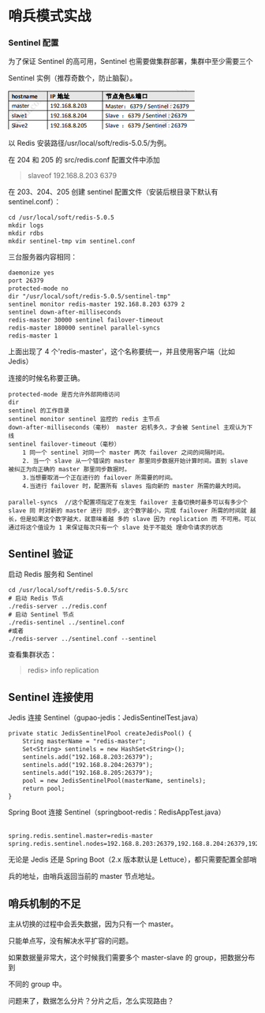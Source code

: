 # 哨兵模式实战

### **Sentinel 配置** 

为了保证 Sentinel 的高可用，Sentinel 也需要做集群部署，集群中至少需要三个 

Sentinel 实例（推荐奇数个，防止脑裂）。

![image-20200807172826034](../../../assets/image-20200807172826034.png)

以 Redis 安装路径/usr/local/soft/redis-5.0.5/为例。

在 204 和 205 的 src/redis.conf 配置文件中添加

> slaveof 192.168.8.203 6379

在 203、204、205 创建 sentinel 配置文件（安装后根目录下默认有 sentinel.conf）：

```
cd /usr/local/soft/redis-5.0.5 
mkdir logs 
mkdir rdbs 
mkdir sentinel-tmp vim sentinel.conf
```

三台服务器内容相同：

```
daemonize yes 
port 26379 
protected-mode no 
dir "/usr/local/soft/redis-5.0.5/sentinel-tmp"
sentinel monitor redis-master 192.168.8.203 6379 2
sentinel down-after-milliseconds 
redis-master 30000 sentinel failover-timeout 
redis-master 180000 sentinel parallel-syncs 
redis-master 1
```

上面出现了 4 个'redis-master'，这个名称要统一，并且使用客户端（比如 Jedis） 

连接的时候名称要正确。

```
protected-mode 是否允许外部网络访问 
dir 
sentinel 的工作目录 
sentinel monitor sentinel 监控的 redis 主节点 
down-after-milliseconds（毫秒） master 宕机多久，才会被 Sentinel 主观认为下线 
sentinel failover-timeout（毫秒） 
    1 同一个 sentinel 对同一个 master 两次 failover 之间的间隔时间。
    2. 当一个 slave 从一个错误的 master 那里同步数据开始计算时间。直到 slave 被纠正为向正确的 master 那里同步数据时。 
    3.当想要取消一个正在进行的 failover 所需要的时间。 
    4.当进行 failover 时，配置所有 slaves 指向新的 master 所需的最大时间。 

parallel-syncs  //这个配置项指定了在发生 failover 主备切换时最多可以有多少个 slave 同 时对新的 master 进行 同步，这个数字越小，完成 failover 所需的时间就 越长，但是如果这个数字越大，就意味着越 多的 slave 因为 replication 而 不可用。可以通过将这个值设为 1 来保证每次只有一个 slave 处于不能处 理命令请求的状态
```

## **Sentinel 验证** 

启动 Redis 服务和 Sentinel 

```
cd /usr/local/soft/redis-5.0.5/src 
# 启动 Redis 节点 
./redis-server ../redis.conf
# 启动 Sentinel 节点 
./redis-sentinel ../sentinel.conf 
#或者 
./redis-server ../sentinel.conf --sentinel
```

查看集群状态：

> redis> info replication 

## **Sentinel 连接使用**

Jedis 连接 Sentinel（gupao-jedis：JedisSentinelTest.java）

```
private static JedisSentinelPool createJedisPool() { 
    String masterName = "redis-master"; 
    Set<String> sentinels = new HashSet<String>(); 
    sentinels.add("192.168.8.203:26379"); 
    sentinels.add("192.168.8.204:26379"); 
    sentinels.add("192.168.8.205:26379"); 
    pool = new JedisSentinelPool(masterName, sentinels); 
    return pool; 
}

```

Spring Boot 连接 Sentinel（springboot-redis：RedisAppTest.java）

```

spring.redis.sentinel.master=redis-master spring.redis.sentinel.nodes=192.168.8.203:26379,192.168.8.204:26379,192.168.8.205:2637
```



无论是 Jedis 还是 Spring Boot（2.x 版本默认是 Lettuce），都只需要配置全部哨 

兵的地址，由哨兵返回当前的 master 节点地址。

## **哨兵机制的不足**

主从切换的过程中会丢失数据，因为只有一个 master。 

只能单点写，没有解决水平扩容的问题。 

如果数据量非常大，这个时候我们需要多个 master-slave 的 group，把数据分布到 

不同的 group 中。 

问题来了，数据怎么分片？分片之后，怎么实现路由？